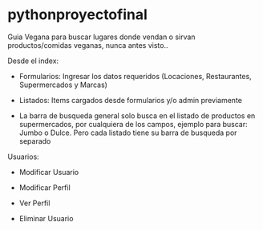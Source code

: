 # pythonproyectofinal

Guia Vegana para buscar lugares donde vendan o sirvan productos/comidas veganas, nunca antes visto..

Desde el index:

- Formularios: Ingresar los datos requeridos (Locaciones, Restaurantes, Supermercados y Marcas)

- Listados:  Items cargados desde formularios y/o admin previamente

* La barra de busqueda general solo busca en el listado de productos en supermercados, por cualquiera de los campos, ejemplo para buscar: Jumbo o Dulce.
Pero cada listado tiene su barra de busqueda por separado

Usuarios:

- Modificar Usuario

- Modificar Perfil

- Ver Perfil

- Eliminar Usuario




